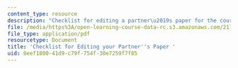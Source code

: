 ```yaml
---
content_type: resource
description: "Checklist for editing a partner\u2019s paper for the course."
file: /media/https%3A/open-learning-course-data-rc.s3.amazonaws.com/21l-701-literary-interpretation-virginia-woolfs-shakespeare-spring-2001/8eef180041d9c79f754f30e7259f7f85_MIT21L_701S01_editing.pdf
file_type: application/pdf
resourcetype: Document
title: 'Checklist for Editing your Partner''s Paper '
uid: 8eef1800-41d9-c79f-754f-30e7259f7f85
---
```

